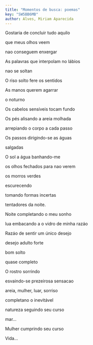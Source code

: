 ```yaml
---
title: "Momentos de busca: poemas"
key: "SW5BB6MB"
author: Alves, Miriam Aparecida
---
```

<div data-schema-version="8"><p>Gostaria de concluir tudo aquilo</p> <p>que meus olhos veem</p> <p>nao conseguem enxergar</p> <p>As palavras que interpolam no lábios</p> <p>nao se soltan</p> <p>O riso solto fere os sentidos</p> <p>As manos querem agarrar</p> <p>o noturno</p> <p>Os cabelos sensíveis tocam fundo</p> <p>Os pés alisando a areia molhada</p> <p>arrepiando o corpo a cada passo</p> <p>Os passos dirigindo-se as águas</p> <p>salgadas</p> <p>O sol a água banhando-me</p> <p>os olhos fechados para nao verem</p> <p>os morros verdes</p> <p>escurecendo</p> <p>tomando formas incertas</p> <p>tentadores da noite.</p> <p>Noite completando o meu sonho</p> <p>lua embacando a o vidro de minha razáo</p> <p>Razáo de sentir um único desejo</p> <p>desejo adulto forte</p> <p>bom solto</p> <p>quase completo</p> <p>O rostro sorrindo</p> <p>esvaindo-se prezeirosa sensacao</p> <p>areia, mulher, luar, sorriso</p> <p>completano o inevitável</p> <p>natureza seguindo seu curso</p> <p>mar...</p> <p>Mulher cumprindo seu curso</p> <p>Vida...</p> </div>